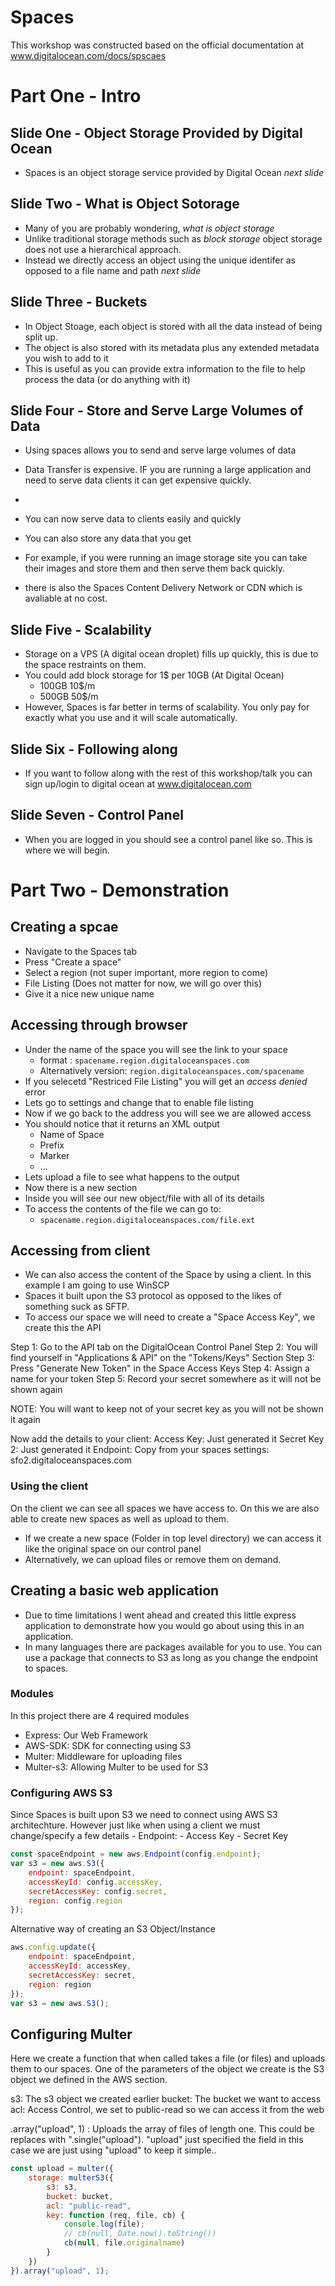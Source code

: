 # Spaces
This workshop was constructed based on the official documentation at www.digitalocean.com/docs/spscaes

# Part One - Intro
<!-- 
    START OF SLIDE INTRODUCTION
 -->
## Slide One - Object Storage Provided by Digital Ocean
- Spaces is an object storage service provided by Digital Ocean
_next slide_

## Slide Two - What is Object Sotorage
- Many of you are probably wondering, _what is object storage_
- Unlike traditional storage methods such as _block storage_ object storage does not use a hierarchical approach. 
- Instead we directly access an object using the unique identifer as opposed to a file name and path
_next slide_

## Slide Three - Buckets
- In Object Stoage, each object is stored with all the data instead of being split up. 
- The object is also stored with its metadata plus any extended metadata you wish to add to it
- This is useful as you can provide extra information to the file to help process the data (or do anything with it)

## Slide Four - Store and Serve Large Volumes of Data
- Using spaces allows you to send and serve large volumes of data
- Data Transfer is expensive. IF you are running a large application and need to serve data clients it can get expensive quickly.
- 
- You can now serve data to clients easily and quickly
- You can also store any data that you get
- For example, if you were running an image storage site you can take their images and store them and then serve them back quickly.

- there is also the Spaces Content Delivery Network or CDN which is avaliable at no cost. 

## Slide Five - Scalability
- Storage on a VPS (A digital ocean droplet) fills up quickly, this is due to the space restraints on them.
- You could add block storage for 1$ per 10GB (At Digital Ocean)
  - 100GB 10$/m
  - 500GB 50$/m
- However, Spaces is far better in terms of scalability. You only pay for exactly what you use and it will scale automatically.

## Slide Six - Following along
  - If you want to follow along with the rest of this workshop/talk you can sign up/login to digital ocean at www.digitalocean.com

## Slide Seven - Control Panel
- When you are logged in you should see a control panel like so. This is where we will begin.

<!-- 
    START OF DEMONSTRATION
 -->

# Part Two - Demonstration

## Creating a spcae
- Navigate to the Spaces tab
- Press "Create a space"
- Select a region (not super important, more region to come)
- File Listing (Does not matter for now, we will go over this)
- Give it a nice new unique name

## Accessing through browser
- Under the name of the space you will see the link to your space
  - format : `spacename.region.digitaloceanspaces.com`
  - Alternatively version: `region.digitaloceanspaces.com/spacename`
- If you selecetd "Restriced File Listing" you will get an _access denied_ error
- Lets go to settings and change that to enable file listing
- Now if we go back to the address you will see we are allowed access
- You should notice that it returns an XML output
  - Name of Space
  - Prefix
  - Marker
  - ...
- Lets upload a file to see what happens to the output
- Now there is a new <contents> section
- Inside you will see our new object/file with all of its details
- To access the contents of the file we can go to:
  - `spacename.region.digitaloceanspaces.com/file.ext`
  
## Accessing from client
- We can also access the content of the Space by using a client. In this example I am going to use WinSCP
- Spaces it built upon the S3 protocol as opposed to the likes of something suck as SFTP.
- To access our space we will need to create a "Space Access Key", we create this the API 

Step 1: Go to the API tab on the DigitalOcean Control Panel
Step 2: You will find yourself in "Applications & API" on the "Tokens/Keys" Section
Step 3: Press "Generate New Token" in the Space Access Keys
Step 4: Assign a name for your token
Step 5: Record your secret somewhere as it will not be shown again

NOTE: You will want to keep not of your secret key as you will not be shown it again

Now add the details to your client:
 Access Key: Just generated it
 Secret Key 2: Just generated it
 Endpoint: Copy from your spaces settings: sfo2.digitaloceanspaces.com

 ### Using the client
On the client we can see all spaces we have access to. On this we are also able to create new spaces as well as upload to them.
- If we create a new space (Folder in top level directory) we can access it like the original space on our control panel
- Alternatively, we can upload files or remove them on demand.

## Creating a basic web application
- Due to time limitations I went ahead and created this little express application to demonstrate how you would go about using this in an application.
- In many languages there are packages available for you to use. You can use a package that connects to S3 as long as you change the endpoint to spaces.

### Modules
In this project there are 4 required modules
  -  Express: Our Web Framework
  -  AWS-SDK: SDK for connecting using S3
  -  Multer: Middleware for uploading files
  -  Multer-s3: Allowing Multer to be used for S3

### Configuring AWS S3
Since Spaces is built upon S3 we need to connect using AWS S3 architechture. However just like when using a client we must change/specify a few details
    - Endpoint: 
    - Access Key
    - Secret Key

```js
const spaceEndpoint = new aws.Endpoint(config.endpoint);
var s3 = new aws.S3({
    endpoint: spaceEndpoint,
    accessKeyId: config.accessKey,
    secretAccessKey: config.secret,
    region: config.region
});
```

Alternative way of creating an S3 Object/Instance
```js
aws.config.update({
    endpoint: spaceEndpoint,
    accessKeyId: accessKey,
    secretAccessKey: secret,
    region: region
});
var s3 = new aws.S3();
```

## Configuring Multer
Here we create a function that when called takes a file (or files) and uploads them to our spaces. One of the parameters of the object we create is the S3 object we defined in the AWS section.

s3: The s3 object we created earlier
bucket: The bucket we want to access
acl: Access Control, we set to public-read so we can access it from the web

.array("upload", 1) : Uploads the array of files of length one. This could be replaces with ".single("upload"). 
"upload" just specified the field in this case we are just using "upload" to keep it simple..

```js
const upload = multer({
    storage: multerS3({
        s3: s3,
        bucket: bucket,
        acl: "public-read",
        key: function (req, file, cb) {
            console.log(file);
            // cb(null, Date.now().toString())
            cb(null, file.originalname)
        }
    })
}).array("upload", 1);
```